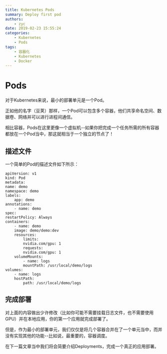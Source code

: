 ```yaml
---
title: Kubernetes Pods
summary: Deploy first pod
authors:
    - zyc
date: 2019-02-23 15:55:24
categories:
    - Kubernetes
    - Pods
tags:
    - 容器化
    - Kubernetes
    - Docker
---
```


# Pods

对于Kubernetes来说，最小的部署单元是一个Pod。

正如他的名字（豆荚）那样，一个Pod可以包含多个容器，他们共享命名空间、数据卷、网络并可以进行进程间通信。

相比容器，Pods在这里更像一个虚拟机--如果你把完成一个任务所需的所有容器都放在一个Pod当中，那这就相当于一个独立的节点了！


## 描述文件

一个简单的Pod的描述文件如下所示：

    apiVersion: v1
    kind: Pod
    metadata:
    name: demo
    namespace: demo
    labels:
        app: demo
    annotations:
        - name: demo
    spec:
    restartPolicy: Always
    containers:
        - name: demo
        image: demo/demo:dev
        resources:
            limits:
            nvidia.com/gpu: 1
            requests:
            nvidia.com/gpu: 1
        volumeMounts:
            - name: logs
            mountPath: /usr/local/demo/logs
    volumes:
        - name: logs
        hostPath:
            path: /usr/local/demo/logs

## 完成部署

对上面的内容做出少许修改（比如你可能不需要挂载日志文件，也不需要使用GPU）并在本地应用，你的第一个应用就完成部署了。

但是，作为最小的部署单元，我们仅仅是将几个容器合并在了一个单元当中，而并没有实现其他的功能--比如说，最重要的，容器调度。

在下一篇文章当中我们将会简要介绍Deployments，完成一个真正的应用部署。
